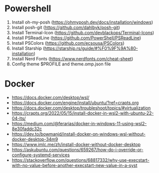 # Powershell
1. Install oh-my-posh (https://ohmyposh.dev/docs/installation/windows)
2. Install posh-git (https://github.com/dahlbyk/posh-git)
3. Install Terminal-Icon (https://github.com/devblackops/Terminal-Icons)
4. Install PSReadLine (https://github.com/PowerShell/PSReadLine)
5. Install PSColors (https://github.com/ecsousa/PSColors)
6. Install Starship (https://starship.rs/guide/#%F0%9F%9A%80-installation)
7. Install Nerd Fonts (https://www.nerdfonts.com/cheat-sheet)
8. Config theme $PROFILE and theme.omp.json file

# Docker
- https://docs.docker.com/desktop/wsl/
- https://docs.docker.com/engine/install/ubuntu/?ref=crapts.org
- https://docs.docker.com/desktop/troubleshoot/topics/#virtualization
- https://crapts.org/2022/05/15/install-docker-in-wsl2-with-ubuntu-22-04-lts/
- https://medium.com/@ferarias/docker-in-windows-11-using-wsl2-8e30faddc32c
- https://dev.to/bowmanjd/install-docker-on-windows-wsl-without-docker-desktop-34m9
- https://www.imlc.me/zh/install-docker-without-docker-desktop
- https://askubuntu.com/questions/659267/how-do-i-override-or-configure-systemd-services
- https://stackoverflow.com/questions/68817332/why-use-execstart-with-no-value-before-another-execstart-new-value-in-a-syst





